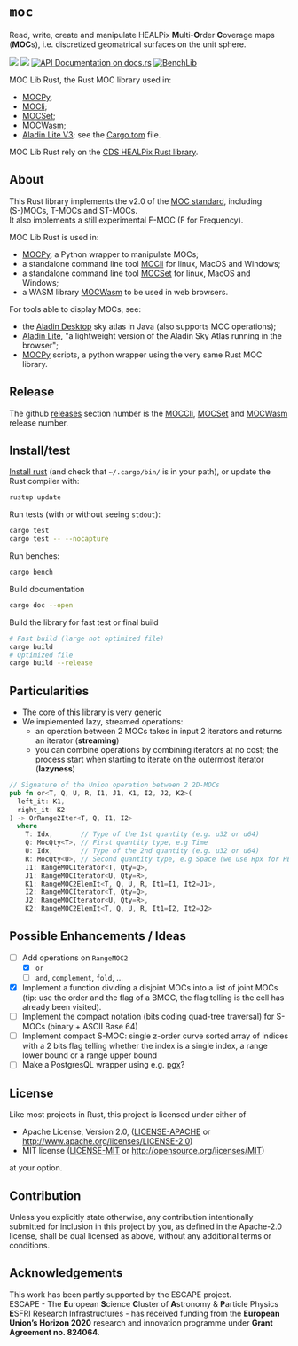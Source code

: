 <meta charset="utf-8"/>

# `moc`

Read, write, create and manipulate HEALPix **M**ulti-**O**rder **C**overage maps (**MOC**s),
i.e. discretized geomatrical surfaces on the unit sphere.

[![](https://img.shields.io/crates/v/moc.svg)](https://crates.io/crates/moc)
[![](https://img.shields.io/crates/d/moc.svg)](https://crates.io/crates/moc)
[![API Documentation on docs.rs](https://docs.rs/moc/badge.svg)](https://docs.rs/moc/)
[![BenchLib](https://github.com/cds-astro/cds-moc-rust/actions/workflows/bench.yml/badge.svg)](https://github.com/cds-astro/cds-moc-rust/actions/workflows/bench.yml)

MOC Lib Rust, the Rust MOC library used in:
* [MOCPy](https://github.com/cds-astro/mocpy),
* [MOCli](https://github.com/cds-astro/cds-moc-rust/tree/main/crates/cli);
* [MOCSet](https://github.com/cds-astro/cds-moc-rust/tree/main/crates/set);
* [MOCWasm](https://github.com/cds-astro/cds-moc-rust/tree/main/crates/wasm);
* [Aladin Lite V3](https://github.com/cds-astro/aladin-lite/tree/develop);
  see the [Cargo.tom](https://github.com/cds-astro/aladin-lite/blob/develop/src/core/Cargo.toml) file.

MOC Lib Rust rely on the [CDS HEALPix Rust library](https://github.com/cds-astro/cds-healpix-rust).

## About

This Rust library implements the v2.0 of the [MOC standard](https://ivoa.net/documents/MOC/),
including (S-)MOCs, T-MOCs and ST-MOCs.  
It also implements a still experimental F-MOC (F for Frequency).

MOC Lib Rust is used in:
* [MOCPy](https://github.com/cds-astro/mocpy), a Python wrapper to manipulate MOCs;
* a standalone command line tool [MOCli](https://github.com/cds-astro/cds-moc-rust/tree/main/crates/cli) for linux, MacOS and Windows;
* a standalone command line tool [MOCSet](https://github.com/cds-astro/cds-moc-rust/tree/main/crates/set) for linux, MacOS and Windows;
* a WASM library [MOCWasm](https://github.com/cds-astro/cds-moc-rust/tree/main/crates/wasm) to be used in web browsers.

For tools able to display MOCs, see:
* the [Aladin Desktop](https://aladin.u-strasbg.fr/) sky atlas in Java (also supports MOC operations);
* [Aladin Lite](https://aladin.u-strasbg.fr/AladinLite/), "a lightweight version of the Aladin Sky Atlas running in the browser";
* [MOCPy](https://cds-astro.github.io/mocpy/) scripts, a python wrapper using the very same Rust MOC library.

## Release

The github [releases](https://github.com/cds-astro/cds-moc-rust/releases) section number 
is the [MOCCli](https://github.com/cds-astro/cds-moc-rust/tree/main/crates/cli),
[MOCSet](https://github.com/cds-astro/cds-moc-rust/tree/main/crates/set)
and [MOCWasm](https://github.com/cds-astro/cds-moc-rust/tree/main/crates/wasm) 
release number.

## Install/test

[Install rust](https://www.rust-lang.org/tools/install)
(and check that `~/.cargo/bin/` is in your path),
or update the Rust compiler with:
```bash
rustup update
``` 

Run tests (with or without seeing `stdout`):
```bash
cargo test
cargo test -- --nocapture
```
Run benches:
```bash
cargo bench
```
Build documentation
```bash
cargo doc --open
```

Build the library for fast test or final build
```bash
# Fast build (large not optimized file) 
cargo build
# Optimized file
cargo build --release
```

## Particularities

* The core of this library is very generic
* We implemented lazy, streamed operations:
    + an operation between 2 MOCs takes in input 2 iterators and returns an iterator (**streaming**)
    + you can combine operations by combining iterators at no cost;
      the process start when starting to iterate on the outermost iterator (**lazyness**)
```rust
// Signature of the Union operation between 2 2D-MOCs
pub fn or<T, Q, U, R, I1, J1, K1, I2, J2, K2>(
  left_it: K1,
  right_it: K2
) -> OrRange2Iter<T, Q, I1, I2>
  where
    T: Idx,       // Type of the 1st quantity (e.g. u32 or u64)
    Q: MocQty<T>, // First quantity type, e.g Time
    U: Idx,       // Type of the 2nd quantity (e.g. u32 or u64)
    R: MocQty<U>, // Second quantity type, e.g Space (we use Hpx for HEALPix)
    I1: RangeMOCIterator<T, Qty=Q>,
    J1: RangeMOCIterator<U, Qty=R>,
    K1: RangeMOC2ElemIt<T, Q, U, R, It1=I1, It2=J1>,
    I2: RangeMOCIterator<T, Qty=Q>,
    J2: RangeMOCIterator<U, Qty=R>,
    K2: RangeMOC2ElemIt<T, Q, U, R, It1=I2, It2=J2>
```

## Possible Enhancements / Ideas

* [ ] Add operations on `RangeMOC2`
    + [X] `or`
    + [ ] `and`, `complement`, `fold`, ...
* [X] Implement a function dividing a disjoint MOCs into a list of joint MOCs
      (tip: use the order and the flag of a BMOC, the flag telling is the cell has already been visited).
* [ ] Implement the compact notation (bits coding quad-tree traversal) for S-MOCs (binary + ASCII Base 64)
* [ ] Implement compact S-MOC: single z-order curve sorted array of indices with a 2 bits flag telling
      whether the index is a single index, a range lower bound or a range upper bound
* [ ] Make a PostgresQL wrapper using e.g. [pgx](https://github.com/zombodb/pgx/)?

## License

Like most projects in Rust, this project is licensed under either of

* Apache License, Version 2.0, ([LICENSE-APACHE](LICENSE-APACHE) or
  http://www.apache.org/licenses/LICENSE-2.0)
* MIT license ([LICENSE-MIT](LICENSE-MIT) or
  http://opensource.org/licenses/MIT)

at your option.


## Contribution

Unless you explicitly state otherwise, any contribution intentionally submitted
for inclusion in this project by you, as defined in the Apache-2.0 license,
shall be dual licensed as above, without any additional terms or conditions.


## Acknowledgements

This work has been partly supported by the ESCAPE project.  
ESCAPE - The **E**uropean **S**cience **C**luster of **A**stronomy & **P**article Physics **E**SFRI Research Infrastructures -
has received funding from the **European Union’s Horizon 2020** research and innovation programme under **Grant Agreement no. 824064**.

